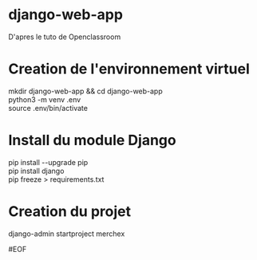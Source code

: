 # django-web-app
D'apres le tuto de Openclassroom

# Creation de l'environnement virtuel
mkdir django-web-app && cd django-web-app  
python3 -m venv .env  
source .env/bin/activate  

# Install du module Django
pip install --upgrade pip  
pip install django  
pip freeze > requirements.txt  

# Creation du projet
django-admin startproject merchex  

#EOF
